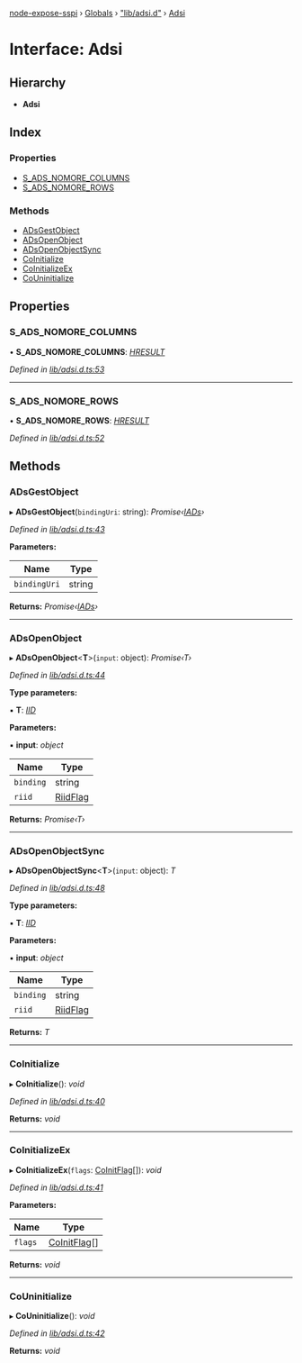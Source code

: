 [node-expose-sspi](../README.md) › [Globals](../globals.md) › ["lib/adsi.d"](../modules/_lib_adsi_d_.md) › [Adsi](_lib_adsi_d_.adsi.md)

# Interface: Adsi

## Hierarchy

* **Adsi**

## Index

### Properties

* [S_ADS_NOMORE_COLUMNS](_lib_adsi_d_.adsi.md#s_ads_nomore_columns)
* [S_ADS_NOMORE_ROWS](_lib_adsi_d_.adsi.md#s_ads_nomore_rows)

### Methods

* [ADsGestObject](_lib_adsi_d_.adsi.md#adsgestobject)
* [ADsOpenObject](_lib_adsi_d_.adsi.md#adsopenobject)
* [ADsOpenObjectSync](_lib_adsi_d_.adsi.md#adsopenobjectsync)
* [CoInitialize](_lib_adsi_d_.adsi.md#coinitialize)
* [CoInitializeEx](_lib_adsi_d_.adsi.md#coinitializeex)
* [CoUninitialize](_lib_adsi_d_.adsi.md#couninitialize)

## Properties

###  S_ADS_NOMORE_COLUMNS

• **S_ADS_NOMORE_COLUMNS**: *[HRESULT](../modules/_lib_adsi_d_.md#hresult)*

*Defined in [lib/adsi.d.ts:53](https://github.com/jlguenego/node-expose-sspi/blob/3281b4b/lib/adsi.d.ts#L53)*

___

###  S_ADS_NOMORE_ROWS

• **S_ADS_NOMORE_ROWS**: *[HRESULT](../modules/_lib_adsi_d_.md#hresult)*

*Defined in [lib/adsi.d.ts:52](https://github.com/jlguenego/node-expose-sspi/blob/3281b4b/lib/adsi.d.ts#L52)*

## Methods

###  ADsGestObject

▸ **ADsGestObject**(`bindingUri`: string): *Promise‹[IADs](_lib_adsi_d_.iads.md)›*

*Defined in [lib/adsi.d.ts:43](https://github.com/jlguenego/node-expose-sspi/blob/3281b4b/lib/adsi.d.ts#L43)*

**Parameters:**

Name | Type |
------ | ------ |
`bindingUri` | string |

**Returns:** *Promise‹[IADs](_lib_adsi_d_.iads.md)›*

___

###  ADsOpenObject

▸ **ADsOpenObject**<**T**>(`input`: object): *Promise‹T›*

*Defined in [lib/adsi.d.ts:44](https://github.com/jlguenego/node-expose-sspi/blob/3281b4b/lib/adsi.d.ts#L44)*

**Type parameters:**

▪ **T**: *[IID](_lib_adsi_d_.iid.md)*

**Parameters:**

▪ **input**: *object*

Name | Type |
------ | ------ |
`binding` | string |
`riid` | [RiidFlag](../modules/_lib_adsi_d_.md#riidflag) |

**Returns:** *Promise‹T›*

___

###  ADsOpenObjectSync

▸ **ADsOpenObjectSync**<**T**>(`input`: object): *T*

*Defined in [lib/adsi.d.ts:48](https://github.com/jlguenego/node-expose-sspi/blob/3281b4b/lib/adsi.d.ts#L48)*

**Type parameters:**

▪ **T**: *[IID](_lib_adsi_d_.iid.md)*

**Parameters:**

▪ **input**: *object*

Name | Type |
------ | ------ |
`binding` | string |
`riid` | [RiidFlag](../modules/_lib_adsi_d_.md#riidflag) |

**Returns:** *T*

___

###  CoInitialize

▸ **CoInitialize**(): *void*

*Defined in [lib/adsi.d.ts:40](https://github.com/jlguenego/node-expose-sspi/blob/3281b4b/lib/adsi.d.ts#L40)*

**Returns:** *void*

___

###  CoInitializeEx

▸ **CoInitializeEx**(`flags`: [CoInitFlag](../modules/_lib_flags_coinitflag_d_.md#coinitflag)[]): *void*

*Defined in [lib/adsi.d.ts:41](https://github.com/jlguenego/node-expose-sspi/blob/3281b4b/lib/adsi.d.ts#L41)*

**Parameters:**

Name | Type |
------ | ------ |
`flags` | [CoInitFlag](../modules/_lib_flags_coinitflag_d_.md#coinitflag)[] |

**Returns:** *void*

___

###  CoUninitialize

▸ **CoUninitialize**(): *void*

*Defined in [lib/adsi.d.ts:42](https://github.com/jlguenego/node-expose-sspi/blob/3281b4b/lib/adsi.d.ts#L42)*

**Returns:** *void*
